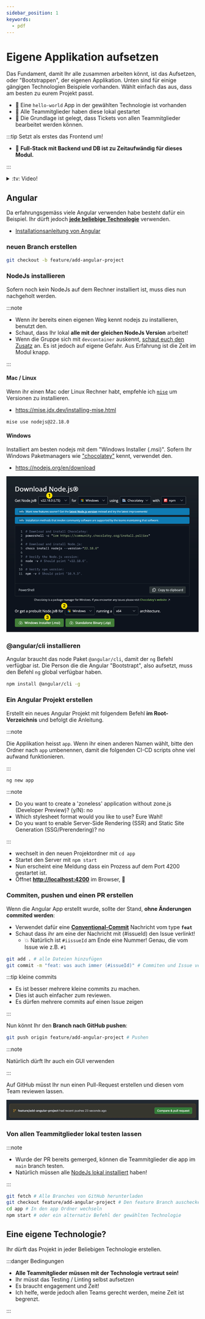 ```yaml
---
sidebar_position: 1
keywords:
  - pdf
---
```


# Eigene Applikation aufsetzen

Das Fundament, damit Ihr alle zusammen arbeiten könnt, ist das Aufsetzen, oder
"Bootstrappen", der eigenen Applikation. Unten sind für einige gängigen
Technologien Beispiele vorhanden. Wählt einfach das aus, dass am besten zu eurem
Projekt passt.

- :dart: Eine `hello-world` App in der gewählten Technologie ist vorhanden
- :dart: Alle Teammitglieder haben diese lokal gestartet
- :dart: Die Grundlage ist gelegt, dass Tickets von allen Teammitglieder
  bearbeitet werden können.

:::tip Setzt als erstes das Frontend um!

- 📣 **Full-Stack mit Backend und DB ist zu Zeitaufwändig für dieses Modul.**

:::

<details>
<summary>:tv: Video!</summary>

<YouTube id="4IzeMwVlf7A"></YouTube>

<br/>
:::info bei den Installiervorgängen ruhig vorspulen ;)

:::

</details>

## Angular

Da erfahrungsgemäss viele Angular verwenden habe besteht dafür ein Beispiel. Ihr
dürft jedoch **[jede beliebige Technologie](#eine-eigene-technologie)**
verwenden.

- [Installationsanleitung von Angular](https://angular.dev/installation#setup-a-new-project-locally)

### neuen Branch erstellen

```bash
git checkout -b feature/add-angular-project
```

### NodeJs installieren

Sofern noch kein NodeJs auf dem Rechner installiert ist, muss dies nun
nachgeholt werden.

:::note

- Wenn ihr bereits einen eigenen Weg kennt nodejs zu installieren, benutzt den.
- Schaut, dass Ihr lokal **alle mit der gleichen NodeJs Version** arbeitet!
- Wenn die Gruppe sich mit `devcontainer` auskennt,
  [schaut euch den Zusatz](./optional/aufgabe-devcontainer.md) an. Es ist jedoch
  auf eigene Gefahr. Aus Erfahrung ist die Zeit im Modul knapp.

:::

#### Mac / Linux

Wenn ihr einen Mac oder Linux Rechner habt, empfehle ich
[`mise`](https://mise.jdx.dev/installing-mise.html) um Versionen zu
installieren.

- https://mise.jdx.dev/installing-mise.html

```bash
mise use nodejs@22.18.0
```

#### Windows

Installiert am besten nodejs mit dem "Windows Installer (.msi)". Sofern Ihr
Windows Paketmanagers wie ["chocolatey"](https://chocolatey.org/) kennt,
verwendet den.

- https://nodejs.org/en/download

![nodejs-install](./img/nodejs-install-windows.png)

### @angular/cli installieren

Angular braucht das node Paket `@angular/cli`, damit der `ng` Befehl verfügbar
ist. Die Person die die Angular "Bootstrapt", also aufsetzt, muss den Befehl
`ng` global verfügbar haben.

```bash
npm install @angular/cli -g
```

### Ein Angular Projekt erstellen

Erstellt ein neues Angular Projekt mit folgendem Befehl **im Root-Verzeichnis**
und befolgt die Anleitung.

:::note

Die Applikation heisst `app`. Wenn ihr einen anderen Namen wählt, bitte den
Ordner nach `app` umbenennen, damit die folgenden CI-CD scripts ohne viel
aufwand funktionieren.

:::

```bash
ng new app
```

:::note

- Do you want to create a 'zoneless' application without zone.js (Developer
  Preview)? (y/N): no
- Which stylesheet format would you like to use? Eure Wahl!
- Do you want to enable Server-Side Rendering (SSR) and Static Site Generation
  (SSG/Prerendering)? no

:::

- wechselt in den neuen Projektordner mit `cd app`
- Startet den Server mit `npm start`
- Nun erscheint eine Meldung dass ein Prozess auf dem Port 4200 gestartet ist.
- Öffnet **[http://localhost:4200](http://localhost:4200)** im Browser, :tada:

### Commiten, pushen und einen PR erstellen

Wenn die Angular App erstellt wurde, sollte der Stand, **ohne Änderungen
commited werden**:

- Verwendet dafür eine
  [**Conventional-Commit**](https://www.conventionalcommits.org/en/v1.0.0/)
  Nachricht vom type **`feat`**
- Schaut dass ihr am eine der Nachricht mit (#issueId) den Issue verlinkt!
  - :boom: Natürlich ist `#iissueId` am Ende eine Nummer! Genau, die vom Issue
    wie z.B. `#1`

```bash
git add . # alle Dateien hinzufügen
git commit -m "feat: was auch immer (#issueId)" # Commiten und Issue verlinken
```

:::tip kleine commits

- Es ist besser mehrere kleine commits zu machen.
- Dies ist auch einfacher zum reviewen.
- Es dürfen mehrere commits auf einen Issue zeigen

:::

Nun könnt Ihr den **Branch nach GitHub pushen**:

```bash
git push origin feature/add-angular-project # Pushen
```

:::note

Natürlich dürft Ihr auch ein GUI verwenden

:::

Auf GitHub müsst Ihr nun einen Pull-Request erstellen und diesen vom Team
reviewen lassen.

![github-pull-request](images/github-pull-request.png)

### Von allen Teammitglieder lokal testen lassen

:::note

- Wurde der PR bereits gemerged, können die Teammitglieder die app im `main`
  branch testen.
- Natürlich müssen alle [NodeJs lokal installiert](#nodejs-installieren) haben!

:::

```bash
git fetch # Alle Branches von GitHub herunterladen
git checkout feature/add-angular-project # Den feature Branch auschecken
cd app # In den app Ordner wechseln
npm start # oder ein alternativ Befehl der gewählten Technologie
```

## Eine eigene Technologie?

Ihr dürft das Projekt in jeder Beliebigen Technologie erstellen.

:::danger Bedingungen

- **Alle Teammitglieder müssen mit der Technologie vertraut sein!**
- Ihr müsst das Testing / Linting selbst aufsetzen
- Es braucht engagement und Zeit!
- Ich helfe, werde jedoch allen Teams gerecht werden, meine Zeit ist begrenzt.

:::
